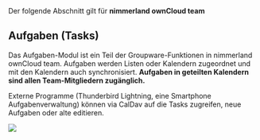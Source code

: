 <div class="alert alert-info">
Der folgende Abschnitt gilt für <strong>nimmerland ownCloud team</strong>
</div>

## Aufgaben (Tasks)
Das Aufgaben-Modul ist ein Teil der Groupware-Funktionen in nimmerland ownCloud team. Aufgaben werden Listen oder Kalendern zugeordnet und mit den Kalendern auch synchronisiert. 
**Aufgaben in geteilten Kalendern sind allen Team-Mitgliedern zugänglich.**

Externe Programme (Thunderbird Lightning, eine Smartphone Aufgabenverwaltung) können via CalDav auf die Tasks zugreifen, neue Aufgaben oder alte editieren.

![](https://lehre.nimmerland.de/s/H3qKiJ53nDFxM9k/download)
